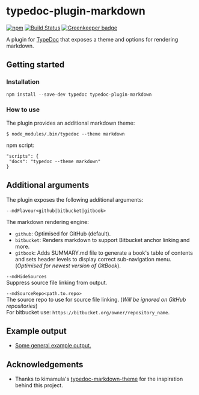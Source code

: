 # typedoc-plugin-markdown

[![npm](https://img.shields.io/npm/v/typedoc-plugin-markdown.svg)](https://www.npmjs.com/package/typedoc-plugin-markdown)
[![Build Status](https://travis-ci.org/tgreyjs/typedoc-plugin-markdown.svg?branch=master)](https://travis-ci.org/tgreyjs/typedoc-plugin-markdown)
[![Greenkeeper badge](https://badges.greenkeeper.io/tgreyjs/typedoc-plugin-markdown.svg)](https://greenkeeper.io/)

A plugin for [TypeDoc](https://github.com/TypeStrong/typedoc) that exposes a theme and options for rendering markdown.

## Getting started

### Installation

```javascript
npm install --save-dev typedoc typedoc-plugin-markdown
```

### How to use

The plugin provides an additional markdown theme:

```
$ node_modules/.bin/typedoc --theme markdown
```

npm script:
```
"scripts": {
 "docs": "typedoc --theme markdown"
}
```

## Additional arguments

The plugin exposes the following additional arguments:

 `--mdFlavour<github|bitbucket|gitbook>`

The markdown rendering engine: 

* `github`: Optimised for GitHub (default). 
* `bitbucket`: Renders markdown to support Bitbucket anchor linking and more.<br />
* `gitbook`: Adds SUMMARY.md file to generate a book's table of contents and sets header levels to display correct sub-navigation menu. (*Optimised for newest version of GitBook*).

`--mdHideSources`<br />
Suppress source file linking from output.

`--mdSourceRepo<path.to.repo>`<br />
The source repo to use for source file linking. (*Will be ignored on GitHub repositories*)<br />
For bitbucket use: `https://bitbucket.org/owner/repository_name`. 

## Example output

* <a href="https://github.com/tgreyjs/typedoc-plugin-markdown/tree/master/examples/README.md">Some general example output.</a>

## Acknowledgements

* Thanks to kimamula's [typedoc-markdown-theme](https://github.com/kimamula/typedoc-markdown-theme) for the inspiration behind this project.
